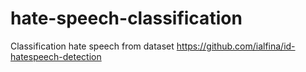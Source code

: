# hate-speech-classification
Classification hate speech from dataset https://github.com/ialfina/id-hatespeech-detection
